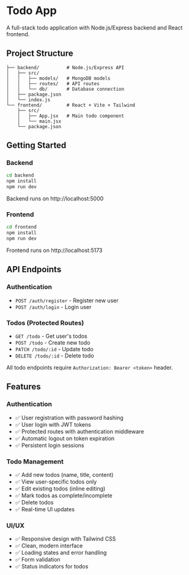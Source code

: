 # Todo App

A full-stack todo application with Node.js/Express backend and React frontend.

## Project Structure

```
├── backend/          # Node.js/Express API
│   ├── src/
│   │   ├── models/   # MongoDB models
│   │   ├── routes/   # API routes
│   │   └── db/       # Database connection
│   ├── package.json
│   └── index.js
└── frontend/         # React + Vite + Tailwind
    ├── src/
    │   ├── App.jsx   # Main todo component
    │   └── main.jsx
    └── package.json
```

## Getting Started

### Backend

```bash
cd backend
npm install
npm run dev
```

Backend runs on http://localhost:5000

### Frontend

```bash
cd frontend
npm install
npm run dev
```

Frontend runs on http://localhost:5173

## API Endpoints

### Authentication

- `POST /auth/register` - Register new user
- `POST /auth/login` - Login user

### Todos (Protected Routes)

- `GET /todo` - Get user's todos
- `POST /todo` - Create new todo
- `PATCH /todo/:id` - Update todo
- `DELETE /todo/:id` - Delete todo

All todo endpoints require `Authorization: Bearer <token>` header.

## Features

### Authentication

- ✅ User registration with password hashing
- ✅ User login with JWT tokens
- ✅ Protected routes with authentication middleware
- ✅ Automatic logout on token expiration
- ✅ Persistent login sessions

### Todo Management

- ✅ Add new todos (name, title, content)
- ✅ View user-specific todos only
- ✅ Edit existing todos (inline editing)
- ✅ Mark todos as complete/incomplete
- ✅ Delete todos
- ✅ Real-time UI updates

### UI/UX

- ✅ Responsive design with Tailwind CSS
- ✅ Clean, modern interface
- ✅ Loading states and error handling
- ✅ Form validation
- ✅ Status indicators for todos
